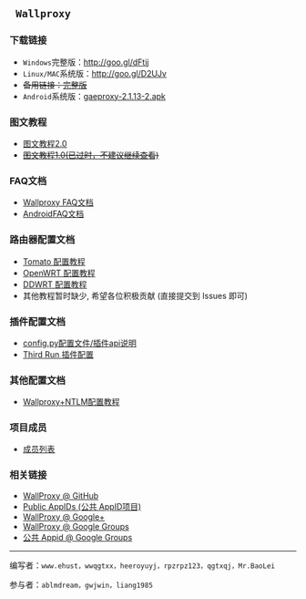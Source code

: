 ## ` Wallproxy` ##
### 下载链接 ###
  * `Windows`完整版：http://goo.gl/dFtij
  * `Linux/MAC`系统版：http://goo.gl/D2UJv
  * ~~备用链接：[完整版](https://wallproxy.googlecode.com/archive/win.zip)~~
  * `Android`系统版：[gaeproxy-2.1.13-2.apk](https://code.google.com/p/wallproxy/downloads/detail?name=gaeproxy-2.1.13-2.apk)
### 图文教程 ###
  * [图文教程2.0](Tutorial2.md)
  * ~~[图文教程1.0(已过时，不建议继续查看)](Tutorial.md)~~
### FAQ文档 ###
  * [Wallproxy FAQ文档](FAQ.md)
  * [AndroidFAQ文档](AndroidFAQ.md)
### 路由器配置文档 ###
  * [Tomato 配置教程](Tomato.md)
  * [OpenWRT 配置教程](OpenWRT.md)
  * [DDWRT 配置教程](DDWRT.md)
  * 其他教程暂时缺少, 希望各位积极贡献 (直接提交到 Issues 即可)
### 插件配置文档 ###
  * [config.py配置文件/插件api说明](ConfigPy.md)
  * [Third Run 插件配置](ThirdRun.md)
### 其他配置文档 ###
  * [Wallproxy+NTLM配置教程](NTLM.md)
### 项目成员 ###
  * [成员列表](https://code.google.com/p/wallproxy/people/list)
### 相关链接 ###
  * [WallProxy @ GitHub](https://github.com/wallproxy/wallproxy/)
  * [Public AppIDs (公共 AppID项目)](https://code.google.com/p/wwqgtxx-goagent)
  * [WallProxy @ Google+](https://plus.google.com/communities/118152381165838140004)
  * [WallProxy @ Google Groups](https://groups.google.com/group/wallproxy)
  * [公共 Appid @ Google Groups](http://groups.google.com/group/wwqgtxx-goagent-discuss)




---

编写者：`www.ehust，wwqgtxx，heeroyuyj，rpzrpz123，qgtxqj，Mr.BaoLei`

参与者：`ablmdream，gwjwin，liang1985`